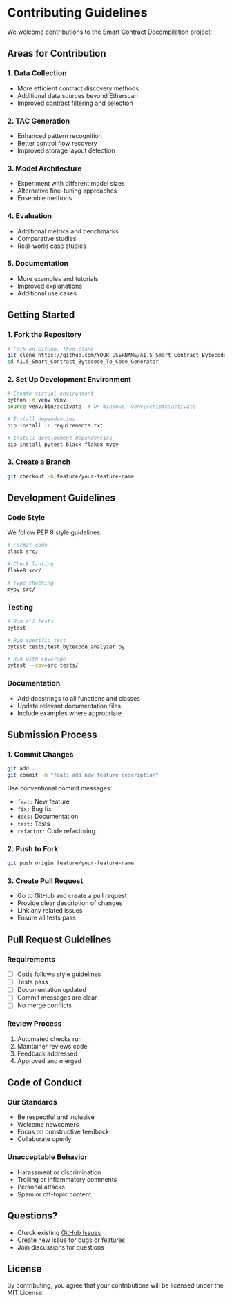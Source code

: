 # Contributing Guidelines

We welcome contributions to the Smart Contract Decompilation project!

## Areas for Contribution

### 1. Data Collection
- More efficient contract discovery methods
- Additional data sources beyond Etherscan
- Improved contract filtering and selection

### 2. TAC Generation
- Enhanced pattern recognition
- Better control flow recovery
- Improved storage layout detection

### 3. Model Architecture
- Experiment with different model sizes
- Alternative fine-tuning approaches
- Ensemble methods

### 4. Evaluation
- Additional metrics and benchmarks
- Comparative studies
- Real-world case studies

### 5. Documentation
- More examples and tutorials
- Improved explanations
- Additional use cases

## Getting Started

### 1. Fork the Repository

```bash
# Fork on GitHub, then clone
git clone https://github.com/YOUR_USERNAME/A1.5_Smart_Contract_Bytecode_To_Code_Generator.git
cd A1.5_Smart_Contract_Bytecode_To_Code_Generator
```

### 2. Set Up Development Environment

```bash
# Create virtual environment
python -m venv venv
source venv/bin/activate  # On Windows: venv\Scripts\activate

# Install dependencies
pip install -r requirements.txt

# Install development dependencies
pip install pytest black flake8 mypy
```

### 3. Create a Branch

```bash
git checkout -b feature/your-feature-name
```

## Development Guidelines

### Code Style

We follow PEP 8 style guidelines:

```bash
# Format code
black src/

# Check linting
flake8 src/

# Type checking
mypy src/
```

### Testing

```bash
# Run all tests
pytest

# Run specific test
pytest tests/test_bytecode_analyzer.py

# Run with coverage
pytest --cov=src tests/
```

### Documentation

- Add docstrings to all functions and classes
- Update relevant documentation files
- Include examples where appropriate

## Submission Process

### 1. Commit Changes

```bash
git add .
git commit -m "feat: add new feature description"
```

Use conventional commit messages:
- `feat:` New feature
- `fix:` Bug fix
- `docs:` Documentation
- `test:` Tests
- `refactor:` Code refactoring

### 2. Push to Fork

```bash
git push origin feature/your-feature-name
```

### 3. Create Pull Request

- Go to GitHub and create a pull request
- Provide clear description of changes
- Link any related issues
- Ensure all tests pass

## Pull Request Guidelines

### Requirements

- [ ] Code follows style guidelines
- [ ] Tests pass
- [ ] Documentation updated
- [ ] Commit messages are clear
- [ ] No merge conflicts

### Review Process

1. Automated checks run
2. Maintainer reviews code
3. Feedback addressed
4. Approved and merged

## Code of Conduct

### Our Standards

- Be respectful and inclusive
- Welcome newcomers
- Focus on constructive feedback
- Collaborate openly

### Unacceptable Behavior

- Harassment or discrimination
- Trolling or inflammatory comments
- Personal attacks
- Spam or off-topic content

## Questions?

- Check existing [GitHub Issues](../../issues)
- Create new issue for bugs or features
- Join discussions for questions

## License

By contributing, you agree that your contributions will be licensed under the MIT License.
